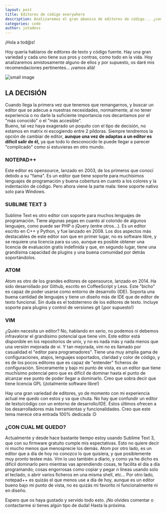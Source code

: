 ```yaml
---
layout: post
title: Editores de código everywhere
description: Analizaremos el gran abanico de editores de código... ¿con cuál nos quedamos?
categories: code
author: jotadevs
---
```



¡Hola a tod@s!

Hoy quería hablaros de editores de texto y código fuente. Hay una gran variedad y cada uno tiene sus pros y contras, como todo en la vida. Hoy analizaremos amistosamente alguno de ellos y por supuesto, os daré mis recomendaciones pertinentes... ¡vamos allá!

![small image]({{site.baseurl}}/images/matrix.jpg)

## LA DECISIÓN

Cuando llega la primera vez que tenemos que remangarnos, y buscar un editor que se adecue a nuestras necesidades, normalmente, al no tener experiencia o no darle la suficiente importancia nos decantamos por el "más conocido" o el "más accesible".  
Bueno, tal vez haya exagerado un poquito con el tipo de decisión, no estamos en matrix ni escogiendo entre 2 píldoras. Siempre tendremos la opción de cambiar de editor, **aunque una vez de adaptas a un editor es difícil salir de él,** ya que todo lo desconocido te puede llegar a parecer "complicado" como si estuvieras en otro mundo.

### NOTEPAD++

Este editor es opensource, lanzado en 2003, de los primeros que conocí debido a su "fama". Es un editor que tiene soporte para muchísimos lenguajes de programación y buena cobertura en cuanto a los colores y la indentación de código. Pero ahora viene la parte mala: tiene soporte nativo solo para Windows.

### SUBLIME TEXT 3

Sublime Text es otro editor con soporte para muchos lenguajes de programación. Tiene algunas pegas en cuanto al colorido de algunos lenguajes, como puede ser PHP o jQuery (entre otros...). Es un editor escrito en C++ y Python, y fue lanzado en 2008. Los dos aspectos más destacables de este editor son que en primer lugar, no es software libre, y se requiere una licencia para su uso, aunque es posible obtener una licencia de evaluación gratis indefinida y que, en segundo lugar, tiene una grandísima capacidad de plugins y una buena comunidad por detrás soportándolos.

### ATOM

Atom es otro de los grandes editores de opensource, lanzado en 2014. Ha sido desarrollado por Github, escrito en CoffeeScript y Less. Este "bicho" es capaz de poder usarse como entorno de desarrollo (IDE). Soporta una buena cantidad de lenguajes y tiene un diseño más de IDE que de editor de texto funcional. Sin duda es el todoterreno de los editores de texto. Incluye soporte para plugins y control de versiones git (¡por supuesto!)

### VIM

¿Quién necesita un editor? No, hablando en serio, no podemos ni debemos infravalorar el grandísimo potencial que tiene vim. Este editor está disponible en los repositorios de unix, y no es nada más y nada menos que una versión mejorada de vi. Y tan mejorada, vim no es llamado por casualidad el "editor para programadores". Tiene una muy amplia gama de configuraciones, atajos, lenguajes soportados, claridad y color de código, y es de los pocos editores que es capaz de "entender" ficheros de configuración. Sinceramente y bajo mi punto de vista, es un editor que tiene muchísimo potencial pero que es difícil de dominar hasta el punto de alcanzar ese punto de poder llegar a dominarlo. Creo que sobra decir que tiene licencia GPL (¡totalmente software libre!)

Hay una gran variedad de editores, yo de momento con mi experiencia actual me quedo con estos y va que chuta. No hay que confundir un editor de texto/código con un entorno de desarrollo/IDE. Éstos últimos ofrecen a los desarrolladores más herramientas y funcionalidades. Creo que este tema merece otra entrada 100% dedicada :D

### ¿CON CUAL ME QUEDO?

Actualmente y desde hace bastante tiempo estoy usando Sublime Text 3, que con su firmware gratuito cumple mis espectativas. Esto no quiere decir ni mucho menos que menosprecie los demás. Atom por otro lado, es un editor que a día de hoy no conozco lo que quisiera, y que posiblemente muy pronto testee más. Vim lo uso también a diario, y como ya he dicho es difícil dominarlo pero mientras vas aprendiendo cosas, te facilita el día a día programando; cosas engorrosas como copiar y pegar _n_ líneas usando solo el teclado, o abrir varios ficheros en una misma shell, etc... Por otro lado, notepad++ es quizás el que menos use a día de hoy, aunque es un editor bueno bajo mi punto de vista, no es quizás mi favorito ni funcionalmente ni en diseño.

Espero que os haya gustado y servido todo esto. ¡No olvides comentar o contactarme si tienes algún tipo de duda! Hasta la próxima.